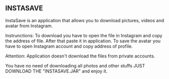 ## INSTASAVE

InstaSave is an application that allows you to download pictures, videos and avatar from Instagram.

Instrunctions: 
To download you have to open the file in Instagram and copy the address of file. After that paste it in application. 
To save the avatar you have to open Instagram account and copy address of profile.

Attention:
Application doesn't download the files from private accounts.

You have no need of downloading all photos and other stuffs 
JUST DOWNLOAD THE "INSTASAVE.JAR" and enjoy it.
